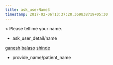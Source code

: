 ```yaml
---
title: ask_userName3
timestamp: 2017-02-06T13:37:20.369838719+05:30
---
```


< Please tell me your name.
* ask_user_detail/name

[ganesh](fname) [balaso](mname) [shinde](lname)
* provide_name/patient_name
